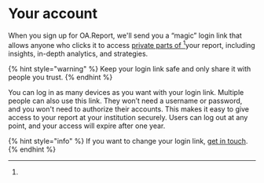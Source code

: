 # Your account

When you sign up for OA.Report, we'll send you a “magic” login link that allows anyone who clicks it to access [private parts of ](#user-content-fn-1)[^1]your report, including insights, in-depth analytics, and strategies.

{% hint style="warning" %}
Keep your login link safe and only share it with people you trust.
{% endhint %}

You can log in as many devices as you want with your login link. Multiple people can also use this link. They won’t need a username or password, and you won't need to authorize their accounts. This makes it easy to give access to your report at your institution securely. Users can log out at any point, and your access will expire after one year.

{% hint style="info" %}
If you want to change your login link, [get in touch](mailto:joe@oa.works).
{% endhint %}



[^1]: 
